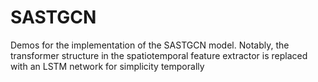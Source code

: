 # SASTGCN
Demos for the implementation of the SASTGCN model.
Notably, the transformer structure in the spatiotemporal feature extractor is replaced with an LSTM network for simplicity temporally 
